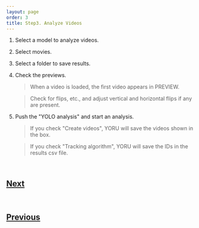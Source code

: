 ```yaml
---
layout: page
order: 3
title: Step3. Analyze Videos
---
```


1. Select a model to analyze videos.

2. Select movies.

3. Select a folder to save results.

4. Check the previews.
    
    > When a video is loaded, the first video appears in PREVIEW.

    > Check for flips, etc., and adjust vertical and horizontal flips if any are present.

5. Push the "YOLO analysis" and start an analysis.

    > If you check "Create videos", YORU will save the videos shown in the box.

    > If you check "Tracking algorithm", YORU will save the IDs in the results csv file.

<br>

## [Next](../04_model_evaluation_tutorial.md)

<br>  

## [Previous](../02_create_model_tutorial.md)